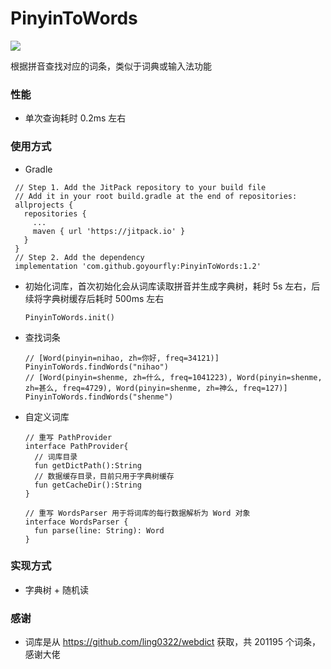 # PinyinToWords
[![](https://jitpack.io/v/goyourfly/PinyinToWords.svg)](https://jitpack.io/#goyourfly/PinyinToWords)

根据拼音查找对应的词条，类似于词典或输入法功能

### 性能
- 单次查询耗时 0.2ms 左右

### 使用方式
- Gradle

 ```
  // Step 1. Add the JitPack repository to your build file
  // Add it in your root build.gradle at the end of repositories:
  allprojects {
    repositories {
      ...
      maven { url 'https://jitpack.io' }
    }
  }
  // Step 2. Add the dependency
  implementation 'com.github.goyourfly:PinyinToWords:1.2'
 ```

- 初始化词库，首次初始化会从词库读取拼音并生成字典树，耗时 5s 左右，后续将字典树缓存后耗时 500ms 左右
  ```
  PinyinToWords.init()
  ```
- 查找词条
  ```
  // [Word(pinyin=nihao, zh=你好, freq=34121)]
  PinyinToWords.findWords("nihao")
  // [Word(pinyin=shenme, zh=什么, freq=1041223), Word(pinyin=shenme, zh=甚么, freq=4729), Word(pinyin=shenme, zh=神么, freq=127)]
  PinyinToWords.findWords("shenme")
  ```
- 自定义词库
  ```
  // 重写 PathProvider
  interface PathProvider{
    // 词库目录
    fun getDictPath():String
    // 数据缓存目录，目前只用于字典树缓存
    fun getCacheDir():String
  }
  
  // 重写 WordsParser 用于将词库的每行数据解析为 Word 对象
  interface WordsParser {
    fun parse(line: String): Word
  }
  ```
  
### 实现方式
- 字典树 + 随机读
  
### 感谢
- 词库是从 https://github.com/ling0322/webdict 获取，共 201195 个词条，感谢大佬
